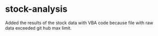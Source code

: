 # stock-analysis

Added the results of the stock data with VBA code because file with raw data exceeded git hub max limit. 